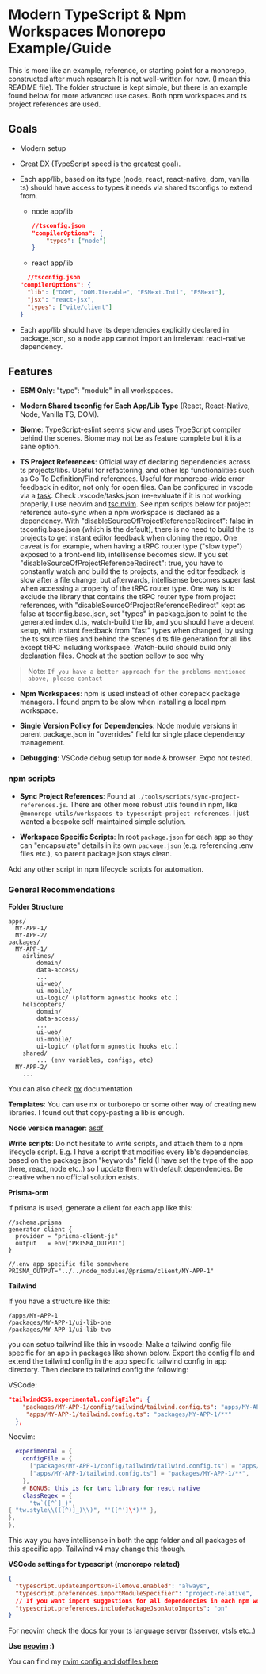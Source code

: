 # Modern TypeScript & Npm Workspaces Monorepo Example/Guide

This is more like an example, reference, or starting point for a monorepo, constructed after much research
It is not well-written for now. (I mean this README file). The folder structure is kept simple, but there is an example found below for more advanced use cases.
Both npm workspaces and ts project references are used.

## Goals

- Modern setup
- Great DX (TypeScript speed is the greatest goal).
- Each app/lib, based on its type (node, react, react-native, dom, vanilla ts) should have access to types it needs via shared tsconfigs to extend from.

  - node app/lib

    ```json
    //tsconfig.json
    "compilerOptions": {
    	"types": ["node"]
    }
    ```

  - react app/lib

  ```json
    //tsconfig.json
  "compilerOptions": {
  	"lib": ["DOM", "DOM.Iterable", "ESNext.Intl", "ESNext"],
  	"jsx": "react-jsx",
  	"types": ["vite/client"]
  }
  ```

- Each app/lib should have its dependencies explicitly declared in package.json, so a node app cannot import an irrelevant react-native dependency.

## Features

- **ESM Only**: "type": "module" in all workspaces.

- **Modern Shared tsconfig for Each App/Lib Type** (React, React-Native, Node, Vanilla TS, DOM).

- **Biome**: TypeScript-eslint seems slow and uses TypeScript compiler behind the scenes. Biome may not be as feature complete but it is a sane option.

- **TS Project References**:
  Official way of declaring dependencies across ts projects/libs.
  Useful for refactoring, and other lsp functionalities such as Go To Definition/Find references.
  Useful for monorepo-wide error feedback in editor, not only for open files.
  Can be configured in vscode via a [task](https://code.visualstudio.com/docs/editor/tasks).
  Check .vscode/tasks.json (re-evaluate if it is not working properly, I use neovim and [tsc.nvim](https://github.com/dmmulroy/tsc.nvim).
  See npm scripts below for project reference auto-sync when a npm workspace is declared as a dependency.
  With "disableSourceOfProjectReferenceRedirect": false in tsconfig.base.json (which is the default), there is no need to build the ts projects to get instant editor
  feedback when cloning the repo.
  One caveat is for example, when having a tRPC router type ("slow type") exposed to a front-end lib, intellisense becomes slow.
  If you set "disableSourceOfProjectReferenceRedirect": true, you have to constantly watch and build the ts projects,
  and the editor feedback is slow after a file change, but afterwards, intellisense becomes super fast when accessing a property of the tRPC router type.
  One way is to exclude the library that contains the tRPC router type from project references, with "disableSourceOfProjectReferenceRedirect" kept as false at tsconfig.base.json,
  set "types" in package.json to point to the generated index.d.ts, watch-build the lib, and you should have a decent setup, with instant feedback from "fast" types when changed,
  by using the ts source files and behind the scenes d.ts file generation for all libs except tRPC including workspace.
  Watch-build should build only declaration files. Check at the section bellow to see why

> Note: `If you have a better approach for the problems mentioned above, please contact`

- **Npm Workspaces**: npm is used instead of other corepack package managers. I found pnpm to be slow when installing a local npm workspace.

- **Single Version Policy for Dependencies**: Node module versions in parent package.json in "overrides" field for single place dependency management.

- **Debugging**: VSCode debug setup for node & browser. Expo not tested.

### npm scripts

- **Sync Project References**: Found at `./tools/scripts/sync-project-references.js`. There are other more robust utils found in npm, like `@monorepo-utils/workspaces-to-typescript-project-references`. I just wanted a bespoke self-maintained simple solution.

- **Workspace Specific Scripts**: In root `package.json` for each app so they can "encapsulate" details in its own `package.json` (e.g. referencing .env files etc.), so parent package.json stays clean.

Add any other script in npm lifecycle scripts for automation.

### General Recommendations

**Folder Structure**

```
apps/
  MY-APP-1/
  MY-APP-2/
packages/
  MY-APP-1/
    airlines/
        domain/
        data-access/
        ...
        ui-web/
        ui-mobile/
        ui-logic/ (platform agnostic hooks etc.)
    helicopters/
        domain/
        data-access/
        ...
        ui-web/
        ui-mobile/
        ui-logic/ (platform agnostic hooks etc.)
    shared/
        ... (env variables, configs, etc)
  MY-APP-2/
    ...
```

You can also check [nx](https://nx.dev/concepts/more-concepts/grouping-libraries) documentation

**Templates**:
You can use nx or turborepo or some other way of creating new libraries.
I found out that copy-pasting a lib is enough.

**Node version manager**:
[asdf](https://asdf-vm.com/)

**Write scripts**:
Do not hesitate to write scripts, and attach them to a npm lifecycle script.
E.g. I have a script that modifies every lib's dependencies, based on the package.json "keywords" field (I have set the type of the app there, react, node etc..) so I update them with default dependencies.
Be creative when no official solution exists.

**Prisma-orm**

if prisma is used, generate a client for each app like this:

```prisma
//schema.prisma
generator client {
  provider = "prisma-client-js"
  output   = env("PRISMA_OUTPUT")
}
```

```
//.env app specific file somewhere
PRISMA_OUTPUT="../../node_modules/@prisma/client/MY-APP-1"
```

**Tailwind**

If you have a structure like this:

```
/apps/MY-APP-1
/packages/MY-APP-1/ui-lib-one
/packages/MY-APP-1/ui-lib-two
```

you can setup tailwind like this in vscode:
Make a tailwind config file specific for an app in packages like shown below.
Export the config file and extend the tailwind config in the app specific tailwind config in app directory.
Then declare to tailwind config the following:

VSCode:

```json
"tailwindCSS.experimental.configFile": {
    "packages/MY-APP-1/config/tailwind/tailwind.config.ts": "apps/MY-APP-1/**",
     "apps/MY-APP-1/tailwind.config.ts": "packages/MY-APP-1/**"
  },
```

Neovim:

```lua
  experimental = {
    configFile = {
      ["packages/MY-APP-1/config/tailwind/tailwind.config.ts"] = "apps/MY-APP-1/**",
      ["apps/MY-APP-1/tailwind.config.ts"] = "packages/MY-APP-1/**",
    },
    # BONUS: this is for twrc library for react native
    classRegex = {
      "tw`([^`]_)",
{ "tw.style\\(([^)]_)\\)", "'([^']\*)'" },
},
},
```

This way you have intellisense in both the app folder and all packages of this specific app.
Tailwind v4 may change this though.

**VSCode settings for typescript (monorepo related)**

```json
{
  "typescript.updateImportsOnFileMove.enabled": "always",
  "typescript.preferences.importModuleSpecifier": "project-relative",
  // If you want import suggestions for all dependencies in each npm workspace. May affect your computers performance though
  "typescript.preferences.includePackageJsonAutoImports": "on"
}
```

For neovim check the docs for your ts language server (tsserver, vtsls etc..)

**Use [neovim](https://neovim.io/) :)**

You can find my [nvim config and dotfiles here](https://github.com/AkisArou/dotfiles)

